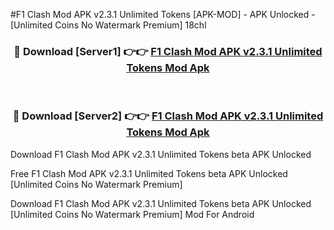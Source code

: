 #F1 Clash Mod APK v2.3.1 Unlimited Tokens [APK-MOD] - APK Unlocked - [Unlimited Coins No Watermark Premium] 18chl



<div align="center">

<h3>🔴 Download [Server1] 👉👉 <a href="https://momento.my/?title=F1_Clash_Mod_APK_v2.3.1_Unlimited_Tokens">F1 Clash Mod APK v2.3.1 Unlimited Tokens Mod Apk</a></h3><br>

<h3>🔴 Download [Server2] 👉👉 <a href="https://momento.my/?title=F1_Clash_Mod_APK_v2.3.1_Unlimited_Tokens">F1 Clash Mod APK v2.3.1 Unlimited Tokens Mod Apk</a></h3>
</div>



Download F1 Clash Mod APK v2.3.1 Unlimited Tokens beta APK Unlocked

Free F1 Clash Mod APK v2.3.1 Unlimited Tokens beta APK Unlocked [Unlimited Coins No Watermark Premium]

Download F1 Clash Mod APK v2.3.1 Unlimited Tokens beta APK Unlocked [Unlimited Coins No Watermark Premium] Mod For Android
